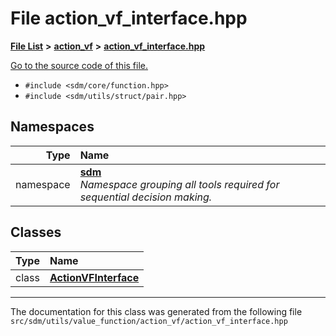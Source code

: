 
# File action\_vf\_interface.hpp

<link rel="stylesheet" href="https://cdnjs.cloudflare.com/ajax/libs/KaTeX/0.5.1/katex.min.css">
<link rel="stylesheet" href="https://cdn.jsdelivr.net/github-markdown-css/2.2.1/github-markdown.css"/>



[**File List**](files.md) **>** [**action\_vf**](dir_d1aeb2fe2f9787dc1bfb67b37cd039f2.md) **>** [**action\_vf\_interface.hpp**](action__vf__interface_8hpp.md)

[Go to the source code of this file.](action__vf__interface_8hpp_source.md)



* `#include <sdm/core/function.hpp>`
* `#include <sdm/utils/struct/pair.hpp>`









## Namespaces

| Type | Name |
| ---: | :--- |
| namespace | [**sdm**](namespacesdm.md) <br>_Namespace grouping all tools required for sequential decision making._  |

## Classes

| Type | Name |
| ---: | :--- |
| class | [**ActionVFInterface**](classsdm_1_1ActionVFInterface.md) <br> |














------------------------------
The documentation for this class was generated from the following file `src/sdm/utils/value_function/action_vf/action_vf_interface.hpp`